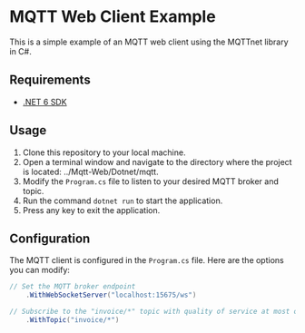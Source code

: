 # MQTT Web Client Example

This is a simple example of an MQTT web client using the MQTTnet library in C#.

## Requirements

- [.NET 6 SDK](https://dotnet.microsoft.com/en-us/download/dotnet/6.0)

## Usage

1. Clone this repository to your local machine.
2. Open a terminal window and navigate to the directory where the project is located: ../Mqtt-Web/Dotnet/mqtt.
3. Modify the `Program.cs` file to listen to your desired MQTT broker and topic.
4. Run the command `dotnet run` to start the application.
5. Press any key to exit the application.

## Configuration

The MQTT client is configured in the `Program.cs` file. Here are the options you can modify:

```csharp
// Set the MQTT broker endpoint
    .WithWebSocketServer("localhost:15675/ws") 

// Subscribe to the "invoice/*" topic with quality of service at most once
    .WithTopic("invoice/*")
